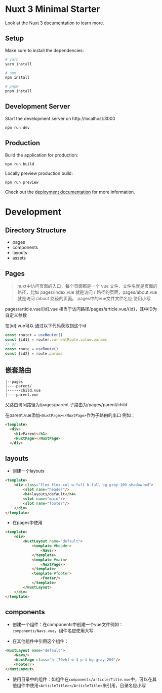 # Nuxt 3 Minimal Starter

Look at the [Nuxt 3 documentation](https://nuxt.com/docs/getting-started/introduction) to learn more.

## Setup

Make sure to install the dependencies:

```bash
# yarn
yarn install

# npm
npm install

# pnpm
pnpm install
```

## Development Server

Start the development server on http://localhost:3000

```bash
npm run dev
```

## Production

Build the application for production:

```bash
npm run build
```

Locally preview production build:

```bash
npm run preview
```

Check out the [deployment documentation](https://nuxt.com/docs/getting-started/deployment) for more information.

# Development
## Directory Structure
- pages
- components
- layouts
- assets
## Pages
> nuxt中访问页面的入口，每个页面都是一个 vue 文件，文件名就是页面的路径，比如 pages/index.vue 就是访问 / 路径的页面，pages/about.vue 就是访问 /about 路径的页面。
pages中的vue文件文件名应 使用小写

pages/article.vue/[id].vue
相当于访问路径/pages/article.vue/{id}，其中ID为自定义参数

在[id].vue可以 通过以下代码获取到这个id
```typescript
const router = useRouter()
const {id1} = router.currentRoute.value.params
// or
const route = useRoute()
const {id2} = route.params
```

## 嵌套路由
```
|--pages
|----parent/
|------child.vue
|----parent.vue
```

父路由访问路径为/pages/parent
子路由为/pages/parent/child

在parent.vue添加`<NuxtPage></NuxtPage>`作为子路由的出口
例如：
```html
<template>
  <div>
    <h1>Parent</h1>
    <NuxtPage></NuxtPage>
  </div>
```
## layouts
- 创建一个layouts
```html
<template>
	<div class="flex flex-col w-full h-full bg-gray-100 shadow-md">
		<slot name="header"/>
		<h4>layouts/default</h4>
		<slot name="main"/>
		<slot name="footer"/>
	</div>
</template>
```

- 在pages中使用
```html
<template>
	<div>
		<NuxtLayout name="default">
			<template #header>
				<Navs/>
			</template>
			<template #main>
				<NuxtPage/>
			</template>
			<template #footer>
				<Footer/>
			</template>
		</NuxtLayout>
	</div>
</template>
```

## components
- 创建一个组件：在components中创建一个vue文件例如：`components/Navs.vue`，组件名应使用大写

- 在其他组件中引用这个组件：
```html
<NuxtLayout name="default">
    <Navs/>
    <NuxtPage class="h-[70vh] m-4 p-4 bg-gray-200"/>
    <Footer/>
</NuxtLayout>
```

- 使用目录中的组件：如组件在`components/article/Title.vue`中，可以在其他组件中使用`<ArticleTitle></ArticleTitle>`来引用，目录名应小写
